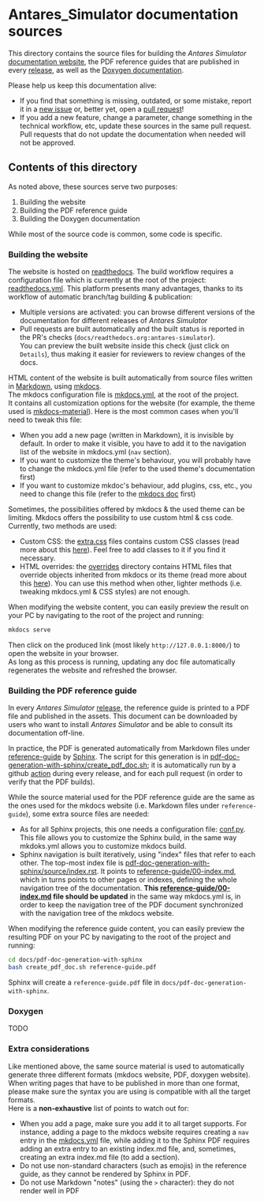 # Antares_Simulator documentation sources

This directory contains the source files for building the *Antares Simulator* [documentation website](https://antares-simulator.readthedocs.io/), 
the PDF reference guides that are published in every [release](https://github.com/AntaresSimulatorTeam/Antares_Simulator/releases), 
as well as the [Doxygen documentation](https://antaressimulatorteam.github.io/Antares_Simulator/doxygen/).

Please help us keep this documentation alive:
- If you find that something is missing, outdated, or some mistake, report it in a [new issue](https://github.com/AntaresSimulatorTeam/Antares_Simulator/issues/new) 
  or, better yet, open a [pull request](https://github.com/AntaresSimulatorTeam/Antares_Simulator/compare)!
- If you add a new feature, change a parameter, change something in the technical workflow, etc, update these 
  sources in the same pull request. Pull requests that do not update the documentation when needed will not be approved.  

## Contents of this directory

As noted above, these sources serve two purposes:
1. Building the website
2. Building the PDF reference guide
3. Building the Doxygen documentation

While most of the source code is common, some code is specific.

### Building the website
The website is hosted on [readthedocs](https://readthedocs.org/). The build workflow requires a configuration file which 
is currently at the root of the project: [readthedocs.yml](../readthedocs.yml). This platform presents many advantages, 
thanks to its workflow of automatic branch/tag building & publication:
- Multiple versions are activated: you can browse different versions of the documentation for different releases of *Antares Simulator*
- Pull requests are built automatically and the built status is reported in the PR's checks (`docs/readthedocs.org:antares-simulator`).  
  You can preview the built website inside this check (just click on `Details`), thus making it easier for reviewers to review changes of the docs. 

HTML content of the website is built automatically from source files written in [Markdown](https://fr.wikipedia.org/wiki/Markdown), 
using [mkdocs](https://www.mkdocs.org/).  
The mkdocs configuration file is [mkdocs.yml](../mkdocs.yml), at the root of the project.  
It contains all customization options for the website (for example, the theme used is [mkdocs-material](https://squidfunk.github.io/mkdocs-material/)). 
Here is the most common cases when you'll need to tweak this file:
- When you add a new page (written in Markdown), it is invisible by default. In order to make it visible, you have to 
  add it to the navigation list of the website in mkdocs.yml (`nav` section).
- If you want to customize the theme's behaviour, you will probably have to change the mkdocs.yml file (refer to the 
  used theme's documentation first)
- If you want to customize mkdoc's behaviour, add plugins, css, etc., you need to change this file (refer to the 
  [mkdocs doc](https://www.mkdocs.org/user-guide/) first)
  
Sometimes, the possibilities offered by mkdocs & the used theme can be limiting. Mkdocs offers the possibility to use 
custom html & css code. Currently, two methods are used:
- Custom CSS: the [extra.css](stylesheets/extra.css) files contains custom CSS classes (read more about this [here](https://squidfunk.github.io/mkdocs-material/customization/#additional-css)). 
  Feel free to add classes to it if you find it necessary.
- HTML overrides: the [overrides](overrides) directory contains HTML files that override objects inherited from mkdocs 
  or its theme (read more about this [here](https://squidfunk.github.io/mkdocs-material/customization/#extending-the-theme)). 
  You can use this method when other, lighter methods (i.e. tweaking mkdocs.yml & CSS styles) are not enough.

When modifying the website content, you can easily preview the result on your PC by navigating to the root of the 
project and running:
```bash
mkdocs serve
```
Then click on the produced link (most likely `http://127.0.0.1:8000/`) to open the website in your browser.  
As long as this process is running, updating any doc file automatically regenerates the website and refreshed the browser. 

### Building the PDF reference guide
In every *Antares Simulator* [release](https://github.com/AntaresSimulatorTeam/Antares_Simulator/releases), 
the reference guide is printed to a PDF file and published in the assets. This document can be downloaded by users who 
want to install *Antares Simulator* and be able to consult its documentation off-line.  

In practice, the PDF is generated automatically from Markdown files under [reference-guide](./reference-guide) by 
[Sphinx](https://www.sphinx-doc.org/). The script for this generation is in [pdf-doc-generation-with-sphinx/create_pdf_doc.sh](./pdf-doc-generation-with-sphinx/create_pdf_doc.sh); 
it is automatically run by a github [action](../.github/workflows/build-userguide.yml) during every release, and for 
each pull request (in order to verify that the PDF builds).  

While the source material used for the PDF reference guide are the same as the ones used for the mkdocs website (i.e. 
Markdown files under `reference-guide`), some extra source files are needed:
- As for all Sphinx projects, this one needs a configuration file: [conf.py](./pdf-doc-generation-with-sphinx/source/conf.py). 
  This file allows you to customize the Sphinx build, in the same way mkdoks.yml allows you to customize mkdocs build. 
- Sphinx navigation is built iteratively, using "index" files that refer to each other. The top-most index file is 
  [pdf-doc-generation-with-sphinx/source/index.rst](./pdf-doc-generation-with-sphinx/source/index.rst). It points to 
  [reference-guide/00-index.md](./reference-guide/00-index.md), which in turns points to other pages or indexes, 
  defining the whole navigation tree of the documentation. **This [reference-guide/00-index.md](./reference-guide/00-index.md) 
  file should be updated** in the same way mkdocs.yml is, in order to keep the navigation tree of the PDF document 
  synchronized with the navigation tree of the mkdocs website.

When modifying the reference guide content, you can easily preview the resulting PDF on your PC by navigating to the 
root of the project and running:
```bash
cd docs/pdf-doc-generation-with-sphinx
bash create_pdf_doc.sh reference-guide.pdf
```
Sphinx will create a `reference-guide.pdf` file in `docs/pdf-doc-generation-with-sphinx`.

### Doxygen
TODO

### Extra considerations

Like mentioned above, the same source material is used to automatically generate three different formats (mkdocs website, 
PDF, doxygen website). When writing pages that have to be published in more than one format, please make sure the 
syntax you are using is compatible with all the target formats.  
Here is a **non-exhaustive** list of points to watch out for:
- When you add a page, make sure you add it to all target supports. For instance, adding a page to the mkdocs website 
  requires creating a `nav` entry in the [mkdocs.yml](../mkdocs.yml) file, while adding it to the Sphinx PDF requires 
  adding an extra entry to an existing index.md file, and, sometimes, creating an extra index.md file (to add a section).
- Do not use non-standard characters (such as emojis) in the reference guide, as they cannot be rendered by Sphinx 
  in PDF.
- Do not use Markdown "notes" (using the `>` character): they do not render well in PDF
